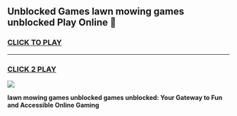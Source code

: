 
## Unblocked Games lawn mowing games unblocked Play Online 👋
<h3>
<a href="https://news.freeplayer.one?title=lawn_mowing_games_unblocked&ref=17F">CLICK TO PLAY</a></h3>
<hr>

<h3>
<a href="https://news.freeplayer.one?title=lawn_mowing_games_unblocked&ref=17F">CLICK 2 PLAY</a>
  
</h3>

<a href="https://news.freeplayer.one?title=lawn_mowing_games_unblocked&ref=17F/"><img src="https://clearcache.store/games.png"></a>


**lawn mowing games unblocked games unblocked: Your Gateway to Fun and Accessible Online Gaming**
